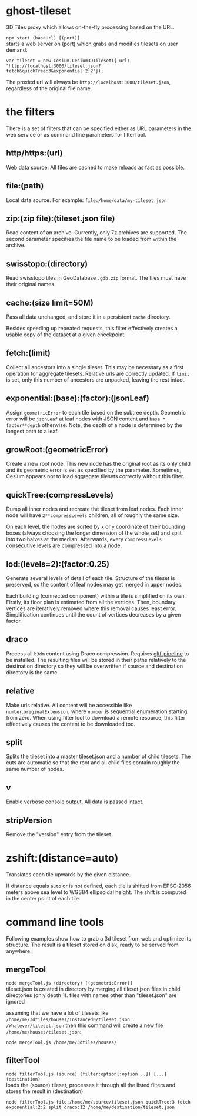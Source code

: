 # ghost-tileset

3D Tiles proxy which allows on-the-fly processing based on the URL.

`npm start (baseUrl) [(port)]` \
starts a web server on (port) which grabs and modifies tilesets on user demand.

```
var tileset = new Cesium.Cesium3DTileset({ url: "http://localhost:3000/tileset.json?fetch&quickTree:3&exponential:2:2"});
```

The proxied url will always be `http://localhost:3000/tileset.json`, regardless of the original file name.

# the filters

There is a set of filters that can be specified either as URL parameters in the web service or as command line parameters for filterTool.

## http/https:(url)

Web data source.
All files are cached to make reloads as fast as possible.

## file:(path)

Local data source.
For example: `file:/home/data/my-tileset.json`

## zip:(zip file):(tileset.json file)

Read content of an archive.
Currently, only 7z archives are supported.
The second parameter specifies the file name to be loaded from within the archive.

## swisstopo:(directory)

Read swisstopo tiles in GeoDatabase `.gdb.zip` format.
The tiles must have their original names.

## cache:(size limit=50M)

Pass all data unchanged, and store it in a persistent `cache` directory.

Besides speeding up repeated requests, this filter effectively creates a usable copy of the dataset at a given checkpoint.

## fetch:(limit)

Collect all ancestors into a single tileset.
This may be necessary as a first operation for aggregate tilesets.
Relative urls are correctly updated.
If `limit` is set, only this number of ancestors are unpacked, leaving the rest intact.

## exponential:(base):(factor):(jsonLeaf)

Assign `geometricError` to each tile based on the subtree depth.
Geometric error will be `jsonLeaf` at leaf nodes with JSON content and `base * factor**depth` otherwise.
Note, the depth of a node is determined by the longest path to a leaf.

## growRoot:(geometricError)

Create a new root node.
This new node has the original root as its only child and its geometric error is set as specified by the parameter.
Sometimes, Cesium appears not to load aggregate tilesets correctly without this filter.

## quickTree:(compressLevels)

Dump all inner nodes and recreate the tileset from leaf nodes.
Each inner node will have `2**compressLevels` children, all of roughly the same size.

On each level, the nodes are sorted by `x` or `y` coordinate of their bounding boxes (always choosing the longer dimension of the whole set) and split into two halves at the median.
Afterwards, every `compressLevels` consecutive levels are compressed into a node.

## lod:(levels=2):(factor:0.25)

Generate several levels of detail of each tile.
Structure of the tileset is preserved, so the content of leaf nodes may get merged in upper nodes.

Each building (connected component) within a tile is simplified on its own.
Firstly, its floor plan is estimated from all the vertices.
Then, boundary vertices are iteratively removed where this removal causes least error.
Simplification continues until the count of vertices decreases by a given factor.

## draco

Process all `b3dm` content using Draco compression.
Requires [gltf-pipeline](https://www.npmjs.com/package/gltf-pipeline) to be installed. The resulting files will be stored in their paths relatively to the destination directory so they will be overwritten if source and destination directory is the same.

## relative

Make urls relative.
All content will be accessible like `number`.`originalExtension`, where `number` is sequential enumeration starting from zero.
When using filterTool to download a remote resource, this filter effectively causes the content to be downloaded too.

## split

Splits the tileset into a master tileset.json and a number of child tilesets.
The cuts are automatic so that the root and all child files contain roughly the same number of nodes.


## v

Enable verbose console output.
All data is passed intact.

## stripVersion

Remove the "version" entry from the tileset.

# zshift:(distance=auto)

Translates each tile upwards by the given distance.

If distance equals `auto` or is not defined, each tile is shifted from EPSG:2056 meters above sea level to WGS84 ellipsoidal height.
The shift is computed in the center point of each tile.

# command line tools

Following examples show how to grab a 3d tileset from web and optimize its structure.
The result is a tileset stored on disk, ready to be served from anywhere.

## mergeTool

`node mergeTool.js (directory) [(geometricError)]` \
tileset.json is created in directory by merging all tileset.json files in child directories (only depth 1).
files with names other than "tileset.json" are ignored

assuming that we have a lot of tilesets like `/home/me/3dtiles/houses/Instanced0/tileset.json` .. `/Whatever/tileset.json`
then this command will create a new file `/home/me/houses/tileset.json`:
```
node mergeTool.js /home/me/3dtiles/houses/
```

## filterTool

`node filterTool.js (source) (filter:option[:option...]) [...] (destination)` \
loads the (source) tileset, processes it through all the listed filters and stores the result in (destination)

```
node filterTool.js file:/home/me/source/tileset.json quickTree:3 fetch exponential:2:2 split draco:12 /home/me/destination/tileset.json
```
